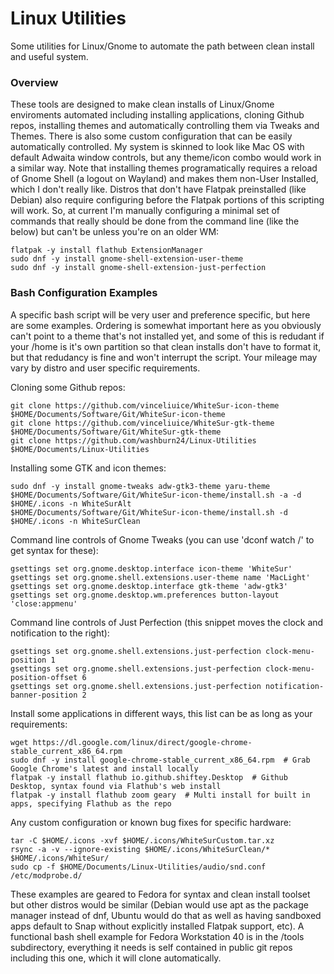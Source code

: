 # Linux Utilities
 Some utilities for Linux/Gnome to automate the path between clean install and useful system.

### Overview
These tools are designed to make clean installs of Linux/Gnome enviroments automated including installing applications, cloning Github repos, installing themes and automatically controlling them via Tweaks and Themes.  There is also some custom configuration that can be easily automatically controlled.  My system is skinned to look like Mac OS with default Adwaita window controls, but any theme/icon combo would work in a similar way.  Note that installing themes programatically requires a reload of Gnome Shell (a logout on Wayland) and makes them non-User Installed, which I don't really like.  Distros that don't have Flatpak preinstalled (like Debian) also require configuring before the Flatpak portions of this scripting will work.  So, at current I'm manually configuring a minimal set of commands that really should be done from the command line (like the below) but can't be unless you're on an older WM:

```
flatpak -y install flathub ExtensionManager
sudo dnf -y install gnome-shell-extension-user-theme
sudo dnf -y install gnome-shell-extension-just-perfection
```
### Bash Configuration Examples
A specific bash script will be very user and preference specific, but here are some examples.  Ordering is somewhat important here as you obviously can't point to a theme that's not installed yet, and some of this is redudant if your /home is it's own partition so that clean installs don't have to format it, but that redudancy is fine and won't interrupt the script.  Your mileage may vary by distro and user specific requirements.

Cloning some Github repos:
```
git clone https://github.com/vinceliuice/WhiteSur-icon-theme $HOME/Documents/Software/Git/WhiteSur-icon-theme
git clone https://github.com/vinceliuice/WhiteSur-gtk-theme $HOME/Documents/Software/Git/WhiteSur-gtk-theme
git clone https://github.com/washburn24/Linux-Utilities $HOME/Documents/Linux-Utilities
```
Installing some GTK and icon themes:
```
sudo dnf -y install gnome-tweaks adw-gtk3-theme yaru-theme
$HOME/Documents/Software/Git/WhiteSur-icon-theme/install.sh -a -d $HOME/.icons -n WhiteSurAlt
$HOME/Documents/Software/Git/WhiteSur-icon-theme/install.sh -d $HOME/.icons -n WhiteSurClean
```
Command line controls of Gnome Tweaks (you can use 'dconf watch /' to get syntax for these):
```
gsettings set org.gnome.desktop.interface icon-theme 'WhiteSur'
gsettings set org.gnome.shell.extensions.user-theme name 'MacLight'
gsettings set org.gnome.desktop.interface gtk-theme 'adw-gtk3'
gsettings set org.gnome.desktop.wm.preferences button-layout 'close:appmenu'
```
Command line controls of Just Perfection (this snippet moves the clock and notification to the right):
```
gsettings set org.gnome.shell.extensions.just-perfection clock-menu-position 1
gsettings set org.gnome.shell.extensions.just-perfection clock-menu-position-offset 6
gsettings set org.gnome.shell.extensions.just-perfection notification-banner-position 2
```
Install some applications in different ways, this list can be as long as your requirements:
```
wget https://dl.google.com/linux/direct/google-chrome-stable_current_x86_64.rpm
sudo dnf -y install google-chrome-stable_current_x86_64.rpm  # Grab Google Chrome's latest and install locally
flatpak -y install flathub io.github.shiftey.Desktop  # Github Desktop, syntax found via Flathub's web install
flatpak -y install flathub zoom geary  # Multi install for built in apps, specifying Flathub as the repo
```
Any custom configuration or known bug fixes for specific hardware:
```
tar -C $HOME/.icons -xvf $HOME/.icons/WhiteSurCustom.tar.xz
rsync -a -v --ignore-existing $HOME/.icons/WhiteSurClean/* $HOME/.icons/WhiteSur/
sudo cp -f $HOME/Documents/Linux-Utilities/audio/snd.conf /etc/modprobe.d/
```
These examples are geared to Fedora for syntax and clean install toolset but other distros would be similar (Debian would use apt as the package manager instead of dnf, Ubuntu would do that as well as having sandboxed apps default to Snap without explicitly installed Flatpak support, etc).  A functional bash shell example for Fedora Workstation 40 is in the /tools subdirectory, everything it needs is self contained in public git repos including this one, which it will clone automatically.